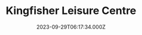 ---
date: 2023-09-29T06:17:34.000Z
title: Kingfisher Leisure Centre
latitude: 52.03620184015773
longitude: 0.7340587308937416
category: checkin
---